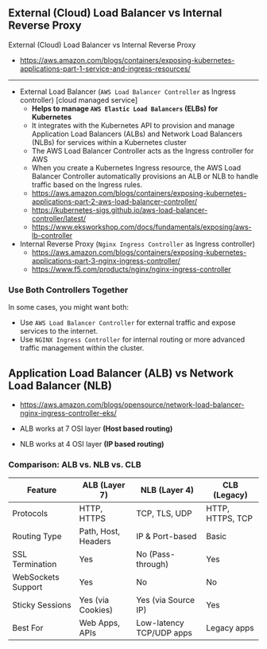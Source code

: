 ## External (Cloud) Load Balancer vs Internal Reverse Proxy

External (Cloud) Load Balancer vs Internal Reverse Proxy
- https://aws.amazon.com/blogs/containers/exposing-kubernetes-applications-part-1-service-and-ingress-resources/
---
- External Load Balancer (`AWS Load Balancer Controller` as Ingress controller) [cloud managed service]
  - **Helps to manage `AWS Elastic Load Balancers` (ELBs) for Kubernetes**
  - It integrates with the Kubernetes API to provision and manage Application Load Balancers (ALBs) and Network Load Balancers (NLBs) for services within a Kubernetes cluster
  - The AWS Load Balancer Controller acts as the Ingress controller for AWS
  - When you create a Kubernetes Ingress resource, the AWS Load Balancer Controller automatically provisions an ALB or NLB to handle traffic based on the Ingress rules.
  - https://aws.amazon.com/blogs/containers/exposing-kubernetes-applications-part-2-aws-load-balancer-controller/
  - https://kubernetes-sigs.github.io/aws-load-balancer-controller/latest/
  - https://www.eksworkshop.com/docs/fundamentals/exposing/aws-lb-controller
- Internal Reverse Proxy (`Nginx Ingress Controller` as Ingress controller)
  - https://aws.amazon.com/blogs/containers/exposing-kubernetes-applications-part-3-nginx-ingress-controller/
  - https://www.f5.com/products/nginx/nginx-ingress-controller
 
### Use Both Controllers Together
In some cases, you might want both:
- Use `AWS Load Balancer Controller` for external traffic and expose services to the internet.
- Use `NGINX Ingress Controller` for internal routing or more advanced traffic management within the cluster.

## Application Load Balancer (ALB) vs Network Load Balancer (NLB)

- https://aws.amazon.com/blogs/opensource/network-load-balancer-nginx-ingress-controller-eks/

- ALB works at 7 OSI layer **(Host based routing)**
- NLB works at 4 OSI layer **(IP based routing)**

### **Comparison: ALB vs. NLB vs. CLB**
| Feature               | ALB (Layer 7) | NLB (Layer 4) | CLB (Legacy) |
|-----------------------|--------------|--------------|-------------|
| Protocols            | HTTP, HTTPS  | TCP, TLS, UDP | HTTP, HTTPS, TCP |
| Routing Type         | Path, Host, Headers | IP & Port-based | Basic |
| SSL Termination      | Yes          | No (Pass-through) | Yes |
| WebSockets Support   | Yes          | No          | No |
| Sticky Sessions      | Yes (via Cookies) | Yes (via Source IP) | Yes |
| Best For            | Web Apps, APIs | Low-latency TCP/UDP apps | Legacy apps |
